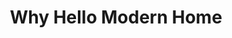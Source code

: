 ---
title: "Why Hello Modern Home"
url: /scottsdale/why-hello-modern-home/
shop: Raumausstattung
---